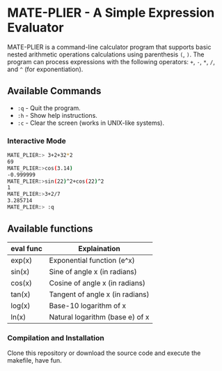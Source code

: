 # MATE-PLIER - A Simple Expression Evaluator

MATE-PLIER is a command-line calculator program that supports basic nested arithmetic operations calculations using parenthesis `(`, `)`. The program can process expressions with the following operators: `+`, `-`, `*`, `/`, and `^` (for exponentiation).


## Available Commands

- `:q` - Quit the program.
- `:h` - Show help instructions.
- `:c` - Clear the screen (works in UNIX-like systems).
  
### Interactive Mode
```bash
MATE_PLIER:> 3+2+32*2
69
MATE_PLIER:>cos(3.14)
-0.999999
MATE_PLIER:>sin(22)^2+cos(22)^2
1
MATE_PLIER:>3+2/7
3.285714
MATE_PLIER:> :q
```
## Available functions

|eval func| Explaination |
| -------- | ------- |
|exp(x)	| Exponential function (e^x) | 
|sin(x)	| Sine of angle x (in radians) |
|cos(x)	| Cosine of angle x (in radians)|
|tan(x) |	Tangent of angle x (in radians)|
|log(x) |	Base-10 logarithm of x	|
|ln(x)	| Natural logarithm (base e) of x|


### Compilation and Installation

Clone this repository or download the source code and execute the makefile,
have fun.


